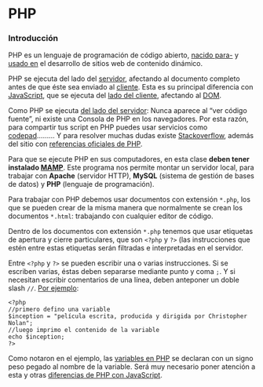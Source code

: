 # PHP

### Introducción

PHP es un lenguaje de programación de código abierto, [nacido para-](http://php.net/manual/es/history.php.php) y [usado en](http://spectrum.ieee.org/computing/software/the-2016-top-programming-languages) el desarrollo de sitios web de contenido dinámico. 

PHP se ejecuta del lado del [servidor](https://es.wikipedia.org/wiki/Servidor), afectando al documento completo antes de que éste sea enviado al [cliente](https://es.wikipedia.org/wiki/Cliente_(inform%C3%A1tica)). Esta es su principal diferencia con [JavaScript](https://developer.mozilla.org/es/docs/Web/JavaScript/Una_re-introducci%C3%B3n_a_JavaScript#Información_general), que se ejecuta del [lado del cliente](https://es.wikipedia.org/wiki/Lado_del_cliente), afectando al [DOM](https://developer.mozilla.org/es/docs/Referencia_DOM_de_Gecko/Introducci%C3%B3n#DOM_y_JavaScript).

Como PHP se ejecuta [del lado del servidor](https://es.wikipedia.org/wiki/Script_del_lado_del_servidor): Nunca aparece al “ver código fuente”, ni existe una Consola de PHP en los navegadores. Por esta razón, para compartir tus script en PHP puedes usar servicios como [codepad](http://codepad.org/)……… Y para resolver muchas dudas existe [Stackoverflow](http://stackoverflow.com/questions/tagged/php), además del sitio con [referencias oficiales de PHP](http://php.net/manual/es/langref.php).

Para que se ejecute PHP en sus computadores, en esta clase **deben tener instalado [MAMP](https://www.mamp.info/en/)**. Este programa nos permite montar un servidor local, para trabajar con **Apache** (servidor HTTP), **MySQL** (sistema de gestión de bases de datos) y **PHP** (lenguaje de programación).

Para trabajar con PHP debemos usar documentos con extensión `*.php`, los que se pueden crear de la misma manera que normalmente se crean los documentos `*.html`: trabajando con cualquier editor de código.

Dentro de los documentos con extensión `*.php` tenemos que usar etiquetas de apertura y cierre particulares, que son `<?php` y `?>` (las instrucciones que estén entre estas etiquetas serán filtradas e interpretadas en el servidor.

Entre `<?php` y `?>` se pueden escribir una o varias instrucciones. Si se escriben varias, éstas deben separarse mediante punto y coma `;`. Y si necesitan escribir comentarios de una línea, deben anteponer un doble slash `//`. [Por ejemplo](http://codepad.org/ZZXEWJXK): 

```
<?php 
//primero defino una variable
$inception = "película escrita, producida y dirigida por Christopher Nolan";
//luego imprimo el contenido de la variable
echo $inception;
?>
```

Como notaron en el ejemplo, las [variables en PHP](http://php.net/manual/es/language.variables.basics.php) se declaran con un signo peso pegado al nombre de la variable. Será muy necesario poner atención a esta y otras [diferencias de PHP con JavaScript](http://profesor.faco.cl/diferencias.php).
